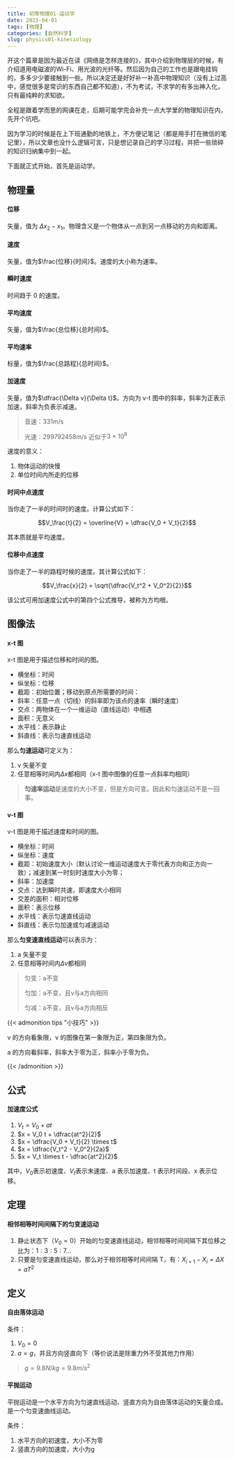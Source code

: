 ```yaml
---
title: 初等物理01-运动学
date: 2023-04-01
tags: [物理]
categories: [自然科学]
slug: physics01-kinesiology
---
```


开这个篇章是因为最近在读《网络是怎样连接的》，其中介绍到物理层的时候，有介绍道用电磁波的Wi-Fi、用光波的光纤等。然后因为自己的工作也是跟电挂钩的，多多少少要接触到一些。所以决定还是好好补一补高中物理知识（没有上过高中，感觉很多是常识的东西自己都不知道），不为考试，不求学的有多出神入化，只有最纯粹的求知欲。

全程是跟着学而思的网课在走，后期可能学完会补充一点大学里的物理知识在内，先开个坑吧。

因为学习的时候是在上下班通勤的地铁上，不方便记笔记（都是用手打在微信的笔记里），所以文章也没什么逻辑可言，只是想记录自己的学习过程，并把一些琐碎的知识归纳集中到一起。

下面就正式开始，首先是运动学。

<!--more-->

## 物理量

#### 位移

矢量，值为 $\Delta x_2-x_1$。物理含义是一个物体从一点到另一点移动的方向和距离。

#### 速度

矢量，值为$\frac{位移}{时间}$。速度的大小称为速率。

#### 瞬时速度

时间趋于 0 的速度。

#### 平均速度

矢量，值为$\frac{总位移}{总时间}$。

#### 平均速率

标量，值为$\frac{总路程}{总时间}$。

#### 加速度

矢量，值为$\dfrac{\Delta v}{\Delta t}$。方向为 v-t 图中的斜率，斜率为正表示加速，斜率为负表示减速。

> 音速：331m/s
>
> 光速：299792458m/s 近似于$3\times10^8$

速度的意义：

1. 物体运动的快慢
2. 单位时间内所走的位移

#### 时间中点速度

当你走了一半的时间时的速度。计算公式如下：

$$V_\frac{t}{2} = \overline{V} = \dfrac{V_0 + V_t}{2}$$

其本质就是平均速度。

#### 位移中点速度

当你走了一半的路程时候的速度。其计算公式如下：

$$V_\frac{x}{2} = \sqrt{\dfrac{V_t^2 + V_0^2}{2}}$$

该公式可用加速度公式中的第四个公式推导，被称为方均根。

## 图像法

#### x-t 图

x-t 图是用于描述位移和时间的图。

- 横坐标：时间
- 纵坐标：位移
- 截距：初始位置；移动到原点所需要的时间：
- 斜率：任意一点（切线）的斜率即为该点的速率（瞬时速度）
- 交点：两物体在一个一维运动（直线运动）中相遇
- 面积：无意义
- 水平线：表示静止
- 斜直线：表示匀速直线运动


那么**匀速运动**可定义为：

1. v 矢量不变
2. 任意相等时间内$\Delta x$都相同（x-t 图中图像的任意一点斜率均相同）

> **匀速率运动**是速度的大小不变，但是方向可变。因此和匀速运动不是一回事。

#### v-t 图

v-t 图是用于描述速度和时间的图。

- 横坐标：时间
- 纵坐标：速度
- 截距：初始速度大小（默认讨论一维运动速度大于零代表方向和正方向一致）；减速到某一时刻时速度大小为零；
- 斜率：加速度
- 交点：达到瞬时共速，即速度大小相同
- 交差的面积：相对位移
- 面积：表示位移
- 水平线：表示匀速直线运动
- 斜直线：表示匀加速或匀减速运动


那么**匀变速直线运动**可以表示为：

1. a 矢量不变
2. 任意相等时间内$\Delta v$都相同

> 匀变：a不变
>
> 匀加：a不变，且v与a方向相同
>
> 匀减：a不变，且v与a方向相反

{{< admonition tips "小技巧" >}}

v 的方向看象限，v 的图像在第一象限为正，第四象限为负。

a 的方向看斜率，斜率大于零为正，斜率小于零为负。

{{< /admonition >}}

## 公式

#### 加速度公式

1. $V_t = V_0 + at$
1. $x = V_0 t + \dfrac{at^2}{2}$
1. $x = \dfrac{V_0 + V_t}{2} \times t$
1. $x = \dfrac{V_t^2 - V_0^2}{2a}$
1. $x = V_t \times t - \dfrac{at^2}{2}$

其中，$V_0$表示初速度、$V_t$表示末速度、a 表示加速度、t 表示时间段、x 表示位移。

## 定理

#### 相邻相等时间间隔下的匀变速运动

1. 静止状态下（$V_0 = 0$）开始的匀变速直线运动，相邻相等时间间隔下其位移之比为：$1:3:5:7...$
1. 只要是匀变速直线运动，那么对于相邻相等时间间隔 T，有：$X_{i+1} - X_i = \Delta X = aT^2$ 

## 定义

#### 自由落体运动

条件：

1. $V_0 = 0$
2. $a = g$，并且方向竖直向下（等价说法是除重力外不受其他力作用）

> $g = 9.8 N/kg = 9.8 m/s^2$

#### 平抛运动

平抛运动是一个水平方向为匀速直线运动、竖直方向为自由落体运动的矢量合成。是一个匀变速曲线运动。

条件：

1. 水平方向的初速度，大小不为零
2. 竖直方向的加速度，大小为g

